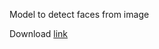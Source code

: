 Model to detect faces from image

Download [link](https://drive.google.com/drive/folders/11y8IWO9Pcom3_WRXOXnxgqxiqQq5YBdC?usp=sharing)
